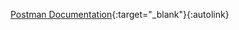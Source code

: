 [Postman Documentation](https://documenter.getpostman.com/view/28775980/2sA3rxrZm9){:target="_blank"}{:autolink}